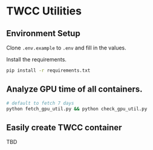 # TWCC Utilities

## Environment Setup

Clone `.env.example` to `.env` and fill in the values.

Install the requirements.

```bash
pip install -r requirements.txt
```

## Analyze GPU time of all containers.

```bash
# default to fetch 7 days
python fetch_gpu_util.py && python check_gpu_util.py
```

## Easily create TWCC container

TBD
